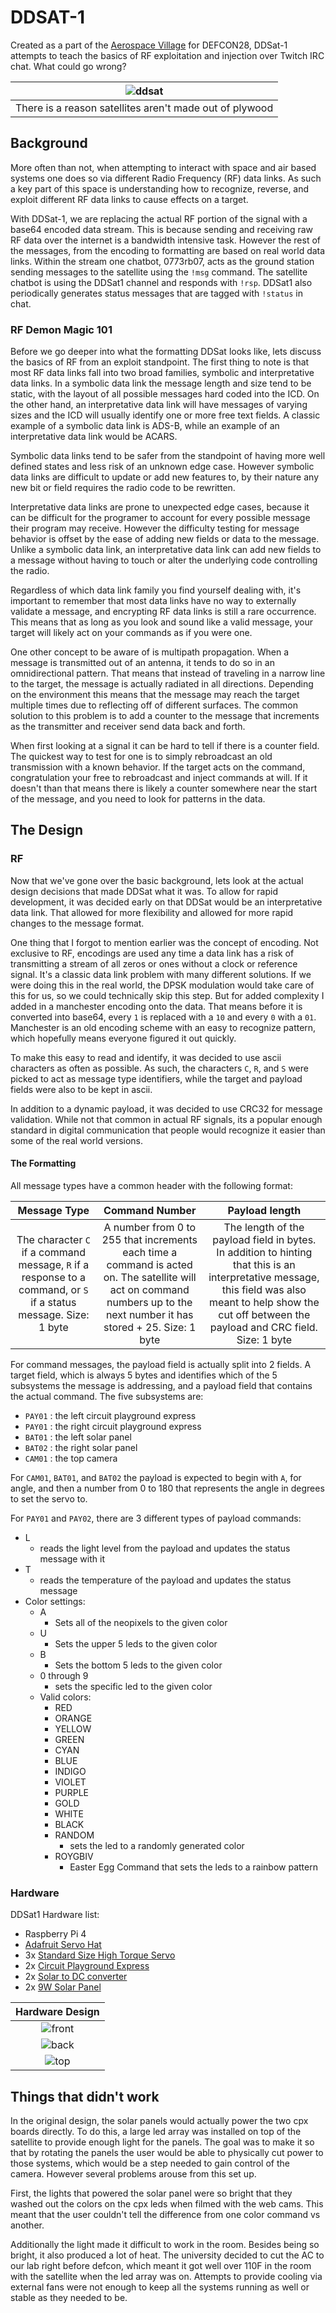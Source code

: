 # DDSAT-1

Created as a part of the [Aerospace Village](https://aerospacevillage.org/) for DEFCON28, DDSat-1 attempts to teach the basics of RF exploitation and injection over Twitch IRC chat.  What could go wrong?  

| ![ddsat](./photos/MVIMG_20200807_100413.jpg) |
| :---: |
| There is a reason satellites aren't made out of plywood |

## Background

More often than not, when attempting to interact with space and air based systems one does so via different Radio Frequency (RF) data links.  As such a key part of this space is understanding how to recognize, reverse, and exploit different RF data links to cause effects on a target.

With DDSat-1, we are replacing the actual RF portion of the signal with a base64 encoded data stream.  This is because sending and receiving raw RF data over the internet is a bandwidth intensive task.  However the rest of the messages, from the encoding to formatting are based on real world data links.  Within the stream one chatbot, 0773rb07, acts as the ground station sending messages to the satellite using the `!msg` command.  The satellite chatbot is using the DDSat1 channel and responds with `!rsp`.  DDSat1 also periodically generates status messages that are tagged with `!status` in chat.  

### RF Demon Magic 101

Before we go deeper into what the formatting DDSat looks like, lets discuss the basics of RF from an exploit standpoint.  The first thing to note is that most RF data links fall into two broad families, symbolic and interpretative data links.  In a symbolic data link the message length and size tend to be static, with the layout of all possible messages hard coded into the ICD.  On the other hand, an interpretative data link will have messages of varying sizes and the ICD will usually identify one or more free text fields. A classic example of a symbolic data link is ADS-B, while an example of an interpretative data link would be ACARS.

Symbolic data links tend to be safer from the standpoint of having more well defined states and less risk of an unknown edge case.  However symbolic data links are difficult to update or add new features to, by their nature any new bit or field requires the radio code to be rewritten.

Interpretative data links are prone to unexpected edge cases, because it can be difficult for the programer to account for every possible message their program may receive.  However the difficulty testing for message behavior is offset by the ease of adding new fields or data to the message.  Unlike a symbolic data link, an interpretative data link can add new fields to a message without having to touch or alter the underlying code controlling the radio.  

Regardless of which data link family you find yourself dealing with, it's important to remember that most data links have no way to externally validate a message, and encrypting RF data links is still a rare occurrence.  This means that as long as you look and sound like a valid message, your target will likely act on your commands as if you were one.

One other concept to be aware of is multipath propagation.  When a message is transmitted out of an antenna, it tends to do so in an omnidirectional pattern.  That means that instead of traveling in a narrow line to the target, the message is actually radiated in all directions.  Depending on the environment this means that the message may reach the target multiple times due to reflecting off of different surfaces.  The common solution to this problem is to add a counter to the message that increments as the transmitter and receiver send data back and forth.  

When first looking at a signal it can be hard to tell if there is a counter field.  The quickest way to test for one is to simply rebroadcast an old transmission with a known behavior.  If the target acts on the command, congratulation your free to rebroadcast and inject commands at will.  If it doesn't than that means there is likely a counter somewhere near the start of the message, and you need to look for patterns in the data.  

## The Design

### RF

Now that we've gone over the basic background, lets look at the actual design decisions that made DDSat what it was.  To allow for rapid development, it was decided early on that DDSat would be an interpretative data link.  That allowed for more flexibility and allowed for more rapid changes to the message format.  

One thing that I forgot to mention earlier was the concept of encoding.  Not exclusive to RF, encodings are used any time a data link has a risk of transmitting a stream of all zeros or ones without a clock or reference signal.  It's a classic data link problem with many different solutions.  If we were doing this in the real world, the DPSK modulation would take care of this for us, so we could technically skip this step.  But for added complexity I added in a manchester encoding onto the data.  That means before it is converted into base64, every `1` is replaced with a `10` and every `0` with a `01`.  Manchester is an old encoding scheme with an easy to recognize pattern, which hopefully means everyone figured it out quickly.

To make this easy to read and identify, it was decided to use ascii characters as often as possible.  As such, the characters `C`, `R`, and `S` were picked to act as message type identifiers, while the target and payload fields were also to be kept in ascii.  

In addition to a dynamic payload, it was decided to use CRC32 for message validation.  While not that common in actual RF signals, its a popular enough standard in digital communication that people would recognize it easier than some of the real world versions.  

#### The Formatting

All message types have a common header with the following format:

| Message Type | Command Number | Payload length |
| :---: | :---: | :---: |
| The character `C` if a command message, `R` if a response to a command, or `S` if a status message.  Size: 1 byte | A number from 0 to 255 that increments each time a command is acted on.  The satellite will act on command numbers up to the next number it has stored + 25.  Size: 1 byte | The length of the payload field in bytes.  In addition to hinting that this is an interpretative message, this field was also meant to help show the cut off between the payload and CRC field.  Size: 1 byte

For command messages, the payload field is actually split into 2 fields.  A target field, which is always 5 bytes and identifies which of the 5 subsystems the message is addressing, and a payload field that contains the actual command.  The five subsystems are:

* `PAY01` : the left circuit playground express
* `PAY01` : the right circuit playground express
* `BAT01` : the left solar panel
* `BAT02` : the right solar panel
* `CAM01` : the top camera

For `CAM01`, `BAT01`, and `BAT02` the payload is expected to begin with `A`, for angle, and then a number from 0 to 180 that represents the angle in degrees to set the servo to.

For `PAY01` and `PAY02`, there are 3 different types of payload commands: 

* L
  * reads the light level from the payload and updates the status message with it
* T
  * reads the temperature of the payload and updates the status message
* Color settings:
  * A
    * Sets all of the neopixels to the given color
  * U
    * Sets the upper 5 leds to the given color
  * B
    * Sets the bottom 5 leds to the given color
  * 0 through 9
    * sets the specific led to the given color
  * Valid colors:
    * RED
    * ORANGE
    * YELLOW
    * GREEN
    * CYAN
    * BLUE
    * INDIGO
    * VIOLET
    * PURPLE
    * GOLD
    * WHITE
    * BLACK
    * RANDOM
      * sets the led to a randomly generated color
    * ROYGBIV
      * Easter Egg Command that sets the leds to a rainbow pattern

### Hardware

DDSat1 Hardware list:

* Raspberry Pi 4
* [Adafruit Servo Hat](https://www.adafruit.com/product/2327)
* 3x [Standard Size High Torque Servo](https://www.adafruit.com/product/1142)
* 2x [Circuit Playground Express](https://www.adafruit.com/product/3333)
* 2x [Solar to DC converter](https://www.adafruit.com/product/390)
* 2x [9W Solar Panel](https://www.adafruit.com/product/2747)

| Hardware Design |
| :---: |
| ![front](./photos/ddsatFront.jpg) |
| ![back](./photos/ddsatBack.jpg) |
| ![top](./photos/IMG_20200811_100851.jpg) |

## Things that didn't work

In the original design, the solar panels would actually power the two cpx boards directly.  To do this, a large led array was installed on top of the satellite to provide enough light for the panels.  The goal was to make it so that by rotating the panels the user would be able to physically cut power to those systems, which would be a step needed to gain control of the camera.  However several problems arouse from this set up.  

First, the lights that powered the solar panel were so bright that they washed out the colors on the cpx leds when filmed with the web cams.  This meant that the user couldn't tell the difference from one color command vs another.  

Additionally the light made it difficult to work in the room.  Besides being so bright, it also produced a lot of heat.  The university decided to cut the AC to our lab right before defcon, which meant it got well over 110F in the room with the satellite when the led array was on.  Attempts to provide cooling via external fans were not enough to keep all the systems running as well or stable as they needed to be.
